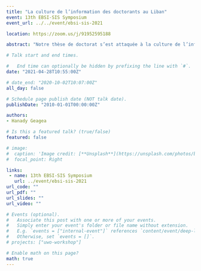```yaml
---
title: "La culture de l’information des doctorants au Liban"
event: 13th EBSI-SIS Symposium
event_url: ../../event/ebsi-sis-2021

location: https://zoom.us/j/91952595188

abstract: "Notre thèse de doctorat s’est attaquée à la culture de l’information (information literacy), un sujet tellement discuté mondialement mais rare dans notre pays. Les objectifs sont de révéler les compétences informationnelles des doctorants au Liban, d’accentuer le rôle des universités et des bibliothèques dans la formation des doctorants et de contribuer à diminuer les problèmes de recherches chez notre population. Cette recherche s’appuie sur la méthode de recherche mixte. La méthode quantitative s’est basée sur un questionnaire conçu pour notre population, inspiré par des outils de mesure international. Alors que les données qualitatives étaient recueillies à travers des interviews semi directifs. Les résultats de l’étude montrent clairement que les doctorants ont relativement un faible niveau de compétences informationnelles. Leur communauté scientifique est restreinte et limitée. Ainsi que les problèmes rencontrés durant le parcours doctoral révèlent des causes intrinsèques et extérieures aux doctorants."

# Talk start and end times.

#   End time can optionally be hidden by prefixing the line with `#`.
date: "2021-04-28T10:55:00Z"

# date_end: "2020-10-02T10:07:00Z"
all_day: false

# Schedule page publish date (NOT talk date).
publishDate: "2010-01-01T00:00:00Z"

authors:
- Hanady Geagea

# Is this a featured talk? (true/false)
featured: false

# image:
#  caption: 'Image credit: [**Unsplash**](https://unsplash.com/photos/bzdhc5b3Bxs)'
#  focal_point: Right

links:
 - name: 13th EBSI-SIS Symposium
   url: ../event/ebsi-sis-2021
url_code: ""
url_pdf: ""
url_slides: ""
url_video: ""

# Events (optional).
#   Associate this post with one or more of your events.
#   Simply enter your event's folder or file name without extension.
#   E.g. `events = ["internal-event"]` references `content/event/deep-learning/index.md`.
#   Otherwise, set `events = []`.
# projects: ["uwo-workshop"]

# Enable math on this page?
math: true
---
```

